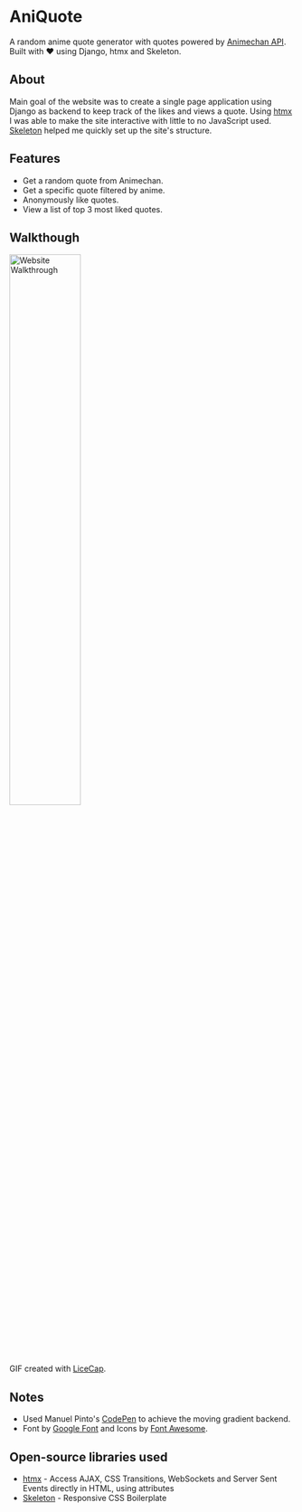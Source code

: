 # AniQuote
A random anime quote generator with quotes powered by [Animechan API](https://animechan.vercel.app/). Built with ❤ using Django, htmx and Skeleton. 

## About

Main goal of the website was to create a single page application using Django as backend to keep track of the likes and views a quote. Using [htmx](https://htmx.org) I was able to make the site interactive with little to no JavaScript used. [Skeleton](http://getskeleton.com/) helped me quickly set up the site's structure.

## Features

- Get a random quote from Animechan.
- Get a specific quote filtered by anime.
- Anonymously like quotes.
- View a list of top 3 most liked quotes.

## Walkthough

<img src='walkthrough.gif' title='Website Walkthrough' width='50%' height='50%' alt='Website Walkthrough' />

GIF created with [LiceCap](http://www.cockos.com/licecap/).


## Notes
- Used Manuel Pinto's [CodePen](https://codepen.io/P1N2O/pen/pyBNzX) to achieve the moving gradient backend.
- Font by [Google Font](https://fonts.google.com/) and Icons by [Font Awesome](fontawesome.com/).
## Open-source libraries used
- [htmx](https://htmx.org) - Access AJAX, CSS Transitions, WebSockets and Server Sent Events directly in HTML, using attributes
- [Skeleton](http://getskeleton.com/) - Responsive CSS Boilerplate
